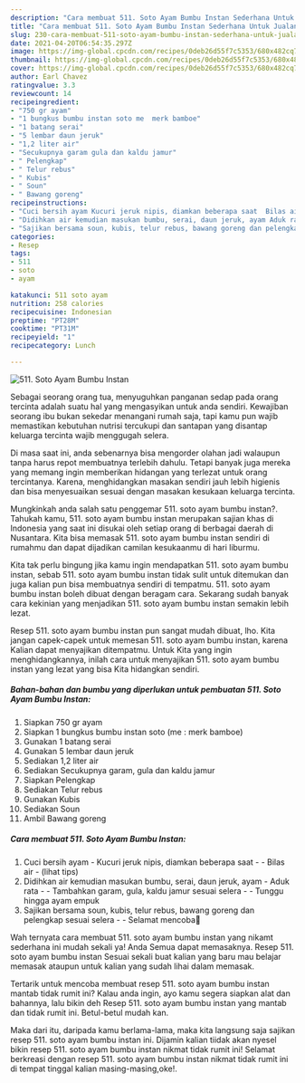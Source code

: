 ```yaml
---
description: "Cara membuat 511. Soto Ayam Bumbu Instan Sederhana Untuk Jualan"
title: "Cara membuat 511. Soto Ayam Bumbu Instan Sederhana Untuk Jualan"
slug: 230-cara-membuat-511-soto-ayam-bumbu-instan-sederhana-untuk-jualan
date: 2021-04-20T06:54:35.297Z
image: https://img-global.cpcdn.com/recipes/0deb26d55f7c5353/680x482cq70/511-soto-ayam-bumbu-instan-foto-resep-utama.jpg
thumbnail: https://img-global.cpcdn.com/recipes/0deb26d55f7c5353/680x482cq70/511-soto-ayam-bumbu-instan-foto-resep-utama.jpg
cover: https://img-global.cpcdn.com/recipes/0deb26d55f7c5353/680x482cq70/511-soto-ayam-bumbu-instan-foto-resep-utama.jpg
author: Earl Chavez
ratingvalue: 3.3
reviewcount: 14
recipeingredient:
- "750 gr ayam"
- "1 bungkus bumbu instan soto me  merk bamboe"
- "1 batang serai"
- "5 lembar daun jeruk"
- "1,2 liter air"
- "Secukupnya garam gula dan kaldu jamur"
- " Pelengkap"
- " Telur rebus"
- " Kubis"
- " Soun"
- " Bawang goreng"
recipeinstructions:
- "Cuci bersih ayam Kucuri jeruk nipis, diamkan beberapa saat  Bilas air           (lihat tips)"
- "Didihkan air kemudian masukan bumbu, serai, daun jeruk, ayam Aduk rata  Tambahkan garam, gula, kaldu jamur sesuai selera  Tunggu hingga ayam empuk"
- "Sajikan bersama soun, kubis, telur rebus, bawang goreng dan pelengkap sesuai selera  Selamat mencoba💜"
categories:
- Resep
tags:
- 511
- soto
- ayam

katakunci: 511 soto ayam 
nutrition: 258 calories
recipecuisine: Indonesian
preptime: "PT28M"
cooktime: "PT31M"
recipeyield: "1"
recipecategory: Lunch

---
```



![511. Soto Ayam Bumbu Instan](https://img-global.cpcdn.com/recipes/0deb26d55f7c5353/680x482cq70/511-soto-ayam-bumbu-instan-foto-resep-utama.jpg)

Sebagai seorang orang tua, menyuguhkan panganan sedap pada orang tercinta adalah suatu hal yang mengasyikan untuk anda sendiri. Kewajiban seorang ibu bukan sekedar menangani rumah saja, tapi kamu pun wajib memastikan kebutuhan nutrisi tercukupi dan santapan yang disantap keluarga tercinta wajib menggugah selera.

Di masa  saat ini, anda sebenarnya bisa mengorder olahan jadi walaupun tanpa harus repot membuatnya terlebih dahulu. Tetapi banyak juga mereka yang memang ingin memberikan hidangan yang terlezat untuk orang tercintanya. Karena, menghidangkan masakan sendiri jauh lebih higienis dan bisa menyesuaikan sesuai dengan masakan kesukaan keluarga tercinta. 



Mungkinkah anda salah satu penggemar 511. soto ayam bumbu instan?. Tahukah kamu, 511. soto ayam bumbu instan merupakan sajian khas di Indonesia yang saat ini disukai oleh setiap orang di berbagai daerah di Nusantara. Kita bisa memasak 511. soto ayam bumbu instan sendiri di rumahmu dan dapat dijadikan camilan kesukaanmu di hari liburmu.

Kita tak perlu bingung jika kamu ingin mendapatkan 511. soto ayam bumbu instan, sebab 511. soto ayam bumbu instan tidak sulit untuk ditemukan dan juga kalian pun bisa membuatnya sendiri di tempatmu. 511. soto ayam bumbu instan boleh dibuat dengan beragam cara. Sekarang sudah banyak cara kekinian yang menjadikan 511. soto ayam bumbu instan semakin lebih lezat.

Resep 511. soto ayam bumbu instan pun sangat mudah dibuat, lho. Kita jangan capek-capek untuk memesan 511. soto ayam bumbu instan, karena Kalian dapat menyajikan ditempatmu. Untuk Kita yang ingin menghidangkannya, inilah cara untuk menyajikan 511. soto ayam bumbu instan yang lezat yang bisa Kita hidangkan sendiri.

<!--inarticleads1-->

##### Bahan-bahan dan bumbu yang diperlukan untuk pembuatan 511. Soto Ayam Bumbu Instan:

1. Siapkan 750 gr ayam
1. Siapkan 1 bungkus bumbu instan soto (me : merk bamboe)
1. Gunakan 1 batang serai
1. Gunakan 5 lembar daun jeruk
1. Sediakan 1,2 liter air
1. Sediakan Secukupnya garam, gula dan kaldu jamur
1. Siapkan  Pelengkap
1. Sediakan  Telur rebus
1. Gunakan  Kubis
1. Sediakan  Soun
1. Ambil  Bawang goreng




<!--inarticleads2-->

##### Cara membuat 511. Soto Ayam Bumbu Instan:

1. Cuci bersih ayam - Kucuri jeruk nipis, diamkan beberapa saat -  - Bilas air -           (lihat tips)
1. Didihkan air kemudian masukan bumbu, serai, daun jeruk, ayam - Aduk rata -  - Tambahkan garam, gula, kaldu jamur sesuai selera -  - Tunggu hingga ayam empuk
1. Sajikan bersama soun, kubis, telur rebus, bawang goreng dan pelengkap sesuai selera -  - Selamat mencoba💜




Wah ternyata cara membuat 511. soto ayam bumbu instan yang nikamt sederhana ini mudah sekali ya! Anda Semua dapat memasaknya. Resep 511. soto ayam bumbu instan Sesuai sekali buat kalian yang baru mau belajar memasak ataupun untuk kalian yang sudah lihai dalam memasak.

Tertarik untuk mencoba membuat resep 511. soto ayam bumbu instan mantab tidak rumit ini? Kalau anda ingin, ayo kamu segera siapkan alat dan bahannya, lalu bikin deh Resep 511. soto ayam bumbu instan yang mantab dan tidak rumit ini. Betul-betul mudah kan. 

Maka dari itu, daripada kamu berlama-lama, maka kita langsung saja sajikan resep 511. soto ayam bumbu instan ini. Dijamin kalian tiidak akan nyesel bikin resep 511. soto ayam bumbu instan nikmat tidak rumit ini! Selamat berkreasi dengan resep 511. soto ayam bumbu instan nikmat tidak rumit ini di tempat tinggal kalian masing-masing,oke!.

